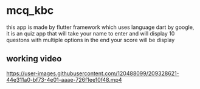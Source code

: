 # mcq_kbc
 this app is made by flutter framework which uses language dart by google, it is an quiz app that will take your name to enter and will display 10 questons with multiple options in the end your score will be display
## working video




https://user-images.githubusercontent.com/120488099/209328621-44e311a0-bf73-4e01-aaae-726f1ee10f48.mp4

